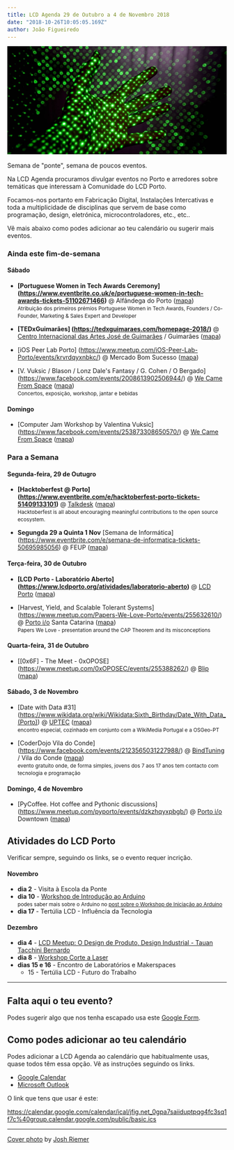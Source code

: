 ```yaml
---
title: LCD Agenda 29 de Outubro a 4 de Novembro 2018
date: "2018-10-26T10:05:05.169Z"
author: João Figueiredo
---
```


![talk to it!](josh-riemer-450080-unsplash.jpg)

Semana de "ponte", semana de poucos eventos.

Na LCD Agenda procuramos divulgar eventos no Porto e arredores sobre temáticas que interessam à Comunidade do LCD Porto.

Focamos-nos portanto em Fabricação Digital, Instalações Intercativas e toda a multiplicidade de disciplinas que servem de base como programação, design, eletrónica, microcontroladores, etc., etc..

Vê mais abaixo como podes adicionar ao teu calendário ou sugerir mais eventos.


### Ainda este fim-de-semana


#### Sábado

* **[Portuguese Women in Tech Awards Ceremony]
(https://www.eventbrite.co.uk/e/portuguese-women-in-tech-awards-tickets-51102671466)**
@ Alfândega do Porto
([mapa](https://goo.gl/maps/7xLNT51n3cz))
<br /><small>Atribuição dos primeiros prémios Portuguese Women in Tech Awards, Founders / Co-Founder, Marketing & Sales Expert and Developer </small>

* **[TEDxGuimarães]
(https://tedxguimaraes.com/homepage-2018/)**
@ [Centro Internacional das Artes José de Guimarães](http://www.ciajg.pt/) / Guimarães
([mapa](https://goo.gl/maps/BVS79UPCiHu))

* [iOS Peer Lab Porto]
(https://www.meetup.com/iOS-Peer-Lab-Porto/events/krvrdqyxnbkc/)
@ Mercado Bom Sucesso
([mapa](https://goo.gl/maps/yxhdBVQ38m32))

* [V. Vuksic / Blason / Lonz Dale's Fantasy / G. Cohen / O Bergado]
(https://www.facebook.com/events/2008613902506944/)
@ [We Came From Space](http://wecamefromspace.com/)
([mapa](https://goo.gl/maps/KFwZu7p6xCq))<br />
  <small>Concertos, exposição, workshop, jantar e bebidas</small>

#### Domingo

* [Computer Jam Workshop by Valentina Vuksic]
(https://www.facebook.com/events/253873308650570/)
@ [We Came From Space](http://wecamefromspace.com/)
([mapa](https://goo.gl/maps/KFwZu7p6xCq))


### Para a Semana

#### Segunda-feira, 29 de Outugro

* **[Hacktoberfest @ Porto]
(https://www.eventbrite.com/e/hacktoberfest-porto-tickets-51409133101)**
@ [Talkdesk](https://www.talkdesk.com/)
([mapa](https://goo.gl/maps/7evdpYhQWS52))
<br /><small>Hacktoberfest is all about encouraging meaningful contributions to the open source ecosystem.</small>

* **Segungda 29 a Quinta 1 Nov** [Semana de Informática]
(https://www.eventbrite.com/e/semana-de-informatica-tickets-50695985056)
@ FEUP
([mapa](https://goo.gl/maps/j8oKnpDZQ412))


#### Terça-feira, 30 de Outubro

* **[LCD Porto - Laboratório Aberto]
(https://www.lcdporto.org/atividades/laboratorio-aberto)**
@ [LCD Porto](https://lcdporto.org/)
([mapa](https://goo.gl/maps/A65zj4ZXTrp))

* [Harvest, Yield, and Scalable Tolerant Systems]
(https://www.meetup.com/Papers-We-Love-Porto/events/255632610/)
@ [Porto i/o](http://porto.io/) Santa Catarina
([mapa](https://goo.gl/maps/psfyAW9T3nF2))
<br /><small>Papers We Love - presentation around the CAP Theorem and its misconceptions</small>


#### Quarta-feira, 31 de Outubro

* [[0x6F] - The Meet - 0xOPOSE]
(https://www.meetup.com/0xOPOSEC/events/255388262/)
@ [Blip](https://www.blip.pt/)
([mapa](https://maps.google.com/?cid=12241631696413520772))


#### Sábado, 3 de Novembro

* [Date with Data #31]
(https://www.wikidata.org/wiki/Wikidata:Sixth_Birthday/Date_With_Data_(Porto))
@ [UPTEC](http://www.uptec.up.pt/)
([mapa](https://goo.gl/maps/r4diU9UZgzT2))
<br /><small>
 encontro especial, cozinhado em conjunto com a WikiMedia Portugal e a OSGeo-PT
 </small>

* [CoderDojo Vila do Conde]
(https://www.facebook.com/events/2123565031227988/)
@ [BindTuning](https://bindtuning.com/) / Vila do Conde
([mapa](https://goo.gl/maps/Wyxbbj969Ry))
<br /><small>evento gratuito onde, de forma simples, jovens dos 7 aos 17 anos tem contacto com tecnologia e programação</small>


#### Domingo, 4 de Novembro

* [PyCoffee. Hot coffee and Pythonic discussions]
(https://www.meetup.com/pyporto/events/dzkzhqyxpbgb/)
@ [Porto i/o](http://porto.io/) Downtown
([mapa](https://maps.google.com/?cid=12457545381001472324))









## Atividades do LCD Porto

Verificar sempre, seguindo os links, se o evento requer incrição.


#### Novembro

* **dia 2** - Visita à Escola da Ponte
* **dia 10** - [Workshop de Introdução ao Arduino](https://lcdporto.org/atividades/workshop-introducao-ao-arduino)<br />
  <small>podes saber mais sobre o Arduino no [post sobre o Workshop de Iniciação ao Arduino](../workshop-arduino-20181110/)</small>
* **dia 17** - Tertúlia LCD - Influência da Tecnologia


#### Dezembro
* **dia 4** - [LCD Meetup: O Design de Produto, Design Industrial - Tauan Tacchini Bernardo ](https://www.meetup.com/LCD-Meetups/events/255361100/)
* **dia 8** - [Workshop Corte a Laser](https://lcdporto.org/atividades/workshop-de-corte-a-laser-1)
* **dias 15 e 16** - Encontro de Laboratórios e Makerspaces
  * 15 - Tertúlia LCD - Futuro do Trabalho



---

## Falta aqui o teu evento?

Podes sugerir algo que nos tenha escapado usa este [Google Form](https://docs.google.com/forms/d/e/1FAIpQLSd_lOqzaRXBpCmAbJ9ODMuWPgkLzaN4xABgRX6HXPpDSDUB7Q/viewform?usp=sf_link).

## Como podes adicionar ao teu calendário

Podes adicionar a LCD Agenda ao calendário que habitualmente usas, quase todos têm essa opção. Vê as instruções seguindo os links.

* [Google Calendar](https://support.google.com/calendar/answer/37100?co=GENIE.Platform%3DDesktop&hl=en)
* [Microsoft Outlook](https://support.office.com/en-us/article/Import-or-subscribe-to-a-calendar-in-Outlook-com-cff1429c-5af6-41ec-a5b4-74f2c278e98c)

O link que tens que usar é este:

https://calendar.google.com/calendar/ical/jfig.net_0gpa7saiiduptpqg4fc3sq1f7c%40group.calendar.google.com/public/basic.ics


---
<a href="https://unsplash.com/photos/flRN6KYpl1A" target="_blank">Cover photo</a>
by <a href="https://unsplash.com/@joshriemer" target="_blank">Josh Riemer</a>
